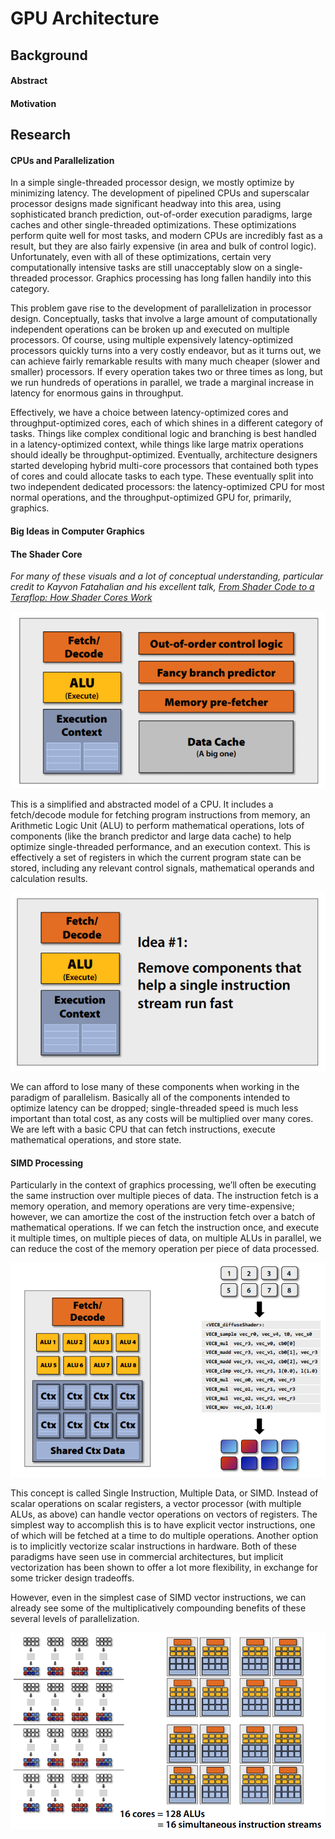 # GPU Architecture

## Background

#### Abstract


#### Motivation


## Research

#### CPUs and Parallelization

In a simple single-threaded processor design, we mostly optimize by minimizing latency. The development of pipelined CPUs and superscalar processor designs made significant headway into this area, using sophisticated branch prediction, out-of-order execution paradigms, large caches and other single-threaded optimizations. These optimizations perform quite well for most tasks, and modern CPUs are incredibly fast as a result, but they are also fairly expensive (in area and bulk of control logic). Unfortunately, even with all of these optimizations, certain very computationally intensive tasks are still unacceptably slow on a single-threaded processor. Graphics processing has long fallen handily into this category.

This problem gave rise to the development of parallelization in processor design. Conceptually, tasks that involve a large amount of computationally independent operations can be broken up and executed on multiple processors. Of course, using multiple expensively latency-optimized processors quickly turns into a very costly endeavor, but as it turns out, we can achieve fairly remarkable results with many much cheaper (slower and smaller) processors. If every operation takes two or three times as long, but we run hundreds of operations in parallel, we trade a marginal increase in latency for enormous gains in throughput.

Effectively, we have a choice between latency-optimized cores and throughput-optimized cores, each of which shines in a different category of tasks. Things like complex conditional logic and branching is best handled in a latency-optimized context, while things like large matrix operations should ideally be throughput-optimized. Eventually, architecture designers started developing hybrid multi-core processors that contained both types of cores and could allocate tasks to each type. These eventually split into two independent dedicated processors: the latency-optimized CPU for most normal operations, and the throughput-optimized GPU for, primarily, graphics.

#### Big Ideas in Computer Graphics



#### The Shader Core

*For many of these visuals and a lot of conceptual understanding, particular credit to Kayvon Fatahalian and his excellent talk, [From Shader Code to a Teraflop: How Shader Cores Work](http://s08.idav.ucdavis.edu/fatahalian-gpu-architecture.pdf)*

![example CPU architecture](siggraph_cpu_design.PNG)

This is a simplified and abstracted model of a CPU. It includes a fetch/decode module for fetching program instructions from memory, an Arithmetic Logic Unit (ALU) to perform mathematical operations, lots of components (like the branch predictor and large data cache) to help optimize single-threaded performance, and an execution context. This is effectively a set of registers in which the current program state can be stored, including any relevant control signals, mathematical operands and calculation results.

![slimmed CPU architecture](siggraph_slimmed_design.PNG)

We can afford to lose many of these components when working in the paradigm of parallelism. Basically all of the components intended to optimize latency can be dropped; single-threaded speed is much less important than total cost, as any costs will be multiplied over many cores. We are left with a basic CPU that can fetch instructions, execute mathematical operations, and store state.

#### SIMD Processing

Particularly in the context of graphics processing, we’ll often be executing the same instruction over multiple pieces of data. The instruction fetch is a memory operation, and memory operations are very time-expensive; however, we can amortize the cost of the instruction fetch over a batch of mathematical operations. If we can fetch the instruction once, and execute it multiple times, on multiple pieces of data, on multiple ALUs in parallel, we can reduce the cost of the memory operation per piece of data processed.

![SIMD architecture](siggraph_multi_alu.PNG)

This concept is called Single Instruction, Multiple Data, or SIMD. Instead of scalar operations on scalar registers, a vector processor (with multiple ALUs, as above) can handle vector operations on vectors of registers. The simplest way to accomplish this is to have explicit vector instructions, one of which will be fetched at a time to do multiple operations. Another option is to implicitly vectorize scalar instructions in hardware. Both of these paradigms have seen use in commercial architectures, but implicit vectorization has been shown to offer a lot more flexibility, in exchange for some tricker design tradeoffs.

However, even in the simplest case of SIMD vector instructions, we can already see some of the multiplicatively compounding benefits of these several levels of parallelization.

![128 fragments on 16 streams](siggraph_16_8_parallel.PNG)
